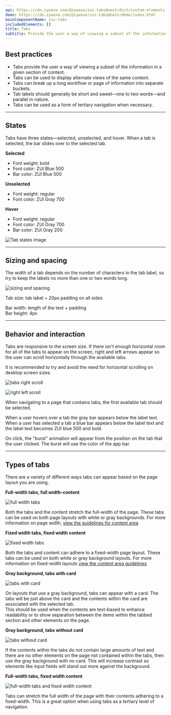 ```yaml
---
api: https://cdn.zywave.com/@zywave/zui-tabs@next/dist/custom-elements.json
demo: https://cdn.zywave.com/@zywave/zui-tabs@next/demo/index.html
mainComponentName: zui-tabs
includedElements: []
title: Tabs
subtitle: Provide the user a way of viewing a subset of the information in a given section of content.
---
```


## Best practices

- Tabs provide the user a way of viewing a subset of the information in a given section of content.
- Tabs can be used to display alternate views of the same content.
- Tabs can break up a long workflow or page of information into separate buckets.
- Tab labels should generally be short and sweet—one to two words—and parallel in nature.
- Tabs can be used as a form of tertiary navigation when necessary.

---

## States

Tabs have three states—selected, unselected, and hover. When a tab is selected, the bar slides over to the selected tab.

<Grid>
<GridCol col="span-3">

**Selected**

- Font weight: bold
- Font color: ZUI Blue 500
- Bar color: ZUI Blue 500

**Unselected**

- Font weight: regular
- Font color: ZUI Gray 700

**Hover**

- Font weight: regular
- Font color: ZUI Gray 700
- Bar color: ZUI Gray 200

</GridCol>
<GridCol col="span-9">
<Spacer/>

![Tab states image](/images/components/tabs/tab_States.svg)

</GridCol>
</Grid>

---

## Sizing and spacing

The width of a tab depends on the number of characters in the tab label, so try to keep the labels no more than one or two words long.

![sizing and spacing](/images/components/tabs/tab_Spacing.svg)

Tab size: tab label + 20px padding on all sides

Bar width: length of the text + padding  
Bar height: 4px

---

## Behavior and interaction

Tabs are responsive to the screen size. If there isn't enough horizontal room for all of the tabs to appear on the screen, right and left arrows appear so the user can scroll horizontally through the available tabs.

It is recommended to try and avoid the need for horizontal scrolling on desktop screen sizes.

<Grid>
<GridCol col="span-6">

![tabs right scroll](/images/components/tabs/right_Scroll.svg)

</GridCol>
<GridCol col="span-6">

![right left scroll](/images/components/tabs/right_Left_Scroll.svg)

</GridCol>
</Grid>

<docs-spacer size="small"></docs-spacer>

When navigating to a page that contains tabs, the first available tab should be selected.

When a user hovers over a tab the gray bar appears below the label text.
When a user has selected a tab a blue bar appears below the label text and the label text becomes ZUI blue 500 and bold.

On click, the "burst" animation will appear from the position on the tab that the user clicked. The burst will use the color of the app bar.

---

## Types of tabs

There are a variety of different ways tabs can appear based on the page layout you are using.

<docs-spacer size="small"></docs-spacer>

**Full-width tabs, full width-content**

![full width tabs](/images/components/tabs/full-width_White.svg)

Both the tabs and the content stretch the full-width of the page. These tabs can be used on both page layouts with white or gray backgrounds. For more information on page width, [view the guidelines for content area](/design-system/components/shell?tab=usage)

<docs-spacer size="small"></docs-spacer>

**Fixed width tabs, fixed width content**

![fixed width tabs](/images/components/tabs/fixed-width_White.svg)

Both the tabs and content can adhere to a fixed-width page layout. These tabs can be used on both white or gray background layouts. For more information on fixed-width layouts [view the content area guidelines](/design-system/components/shell?tab=usage)

<docs-spacer size="small"></docs-spacer>

**Gray background, tabs with card**

![tabs with card](/images/components/tabs/with_Card.svg)

On layouts that use a gray background, tabs can appear with a card. The tabs will be just above the card and the contents within the card are associated with the selected tab.  
This should be used when the contents are text-based to enhance readability or to show separation between the items within the tabbed section and other elements on the page.

<docs-spacer size="small"></docs-spacer>

**Gray background, tabs without card**

![tabs without card](/images/components/tabs/without_Card.svg)

If the contents within the tabs do not contain large amounts of text and there are no other elements on the page not contained within the tabs, then use the gray background with no card.
This will increase contrast so elements like input fields will stand out more against the background.

<docs-spacer size="small"></docs-spacer>

**Full-width tabs, fixed width content**

![full-width tabs and fixed width content](/images/components/tabs/tab_Navigation.svg)

Tabs can stretch the full width of the page with their contents adhering to a fixed-width. This is a great option when using tabs as a tertiary level of navigation.
